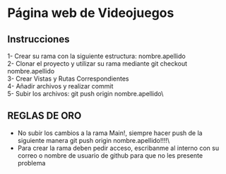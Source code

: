 # Página web de Videojuegos


## Instrucciones 

1- Crear su rama con la siguiente estructura: nombre.apellido\
2- Clonar el proyecto y utilizar su rama mediante git checkout nombre.apellido\
3- Crear Vistas y Rutas Correspondientes\
4- Añadir archivos y realizar commit\
5- Subir los archivos: git push origin nombre.apellido\

## REGLAS DE ORO

- No subir los cambios a la rama Main!, siempre hacer push de la siguiente manera git push origin nombre.apellido!!!!\
- Para crear la rama deben pedir acceso, escribanme al interno con su correo o nombre de usuario de github para que no les presente problema
